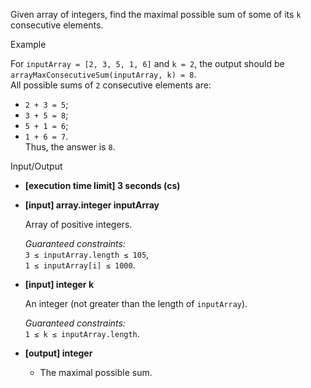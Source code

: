 
Given array of integers, find the maximal possible sum of some of its  `k`  consecutive elements.

Example

For  `inputArray = [2, 3, 5, 1, 6]`  and  `k = 2`, the output should be  
`arrayMaxConsecutiveSum(inputArray, k) = 8`.  
All possible sums of  `2`  consecutive elements are:

-   `2 + 3 = 5`;
-   `3 + 5 = 8`;
-   `5 + 1 = 6`;
-   `1 + 6 = 7`.  
    Thus, the answer is  `8`.

Input/Output

-   **[execution time limit] 3 seconds (cs)**
    
-   **[input] array.integer inputArray**
    
    Array of positive integers.
    
    _Guaranteed constraints:_  
    `3 ≤ inputArray.length ≤ 105`,  
    `1 ≤ inputArray[i] ≤ 1000`.
    
-   **[input] integer k**
    
    An integer (not greater than the length of  `inputArray`).
    
    _Guaranteed constraints:_  
    `1 ≤ k ≤ inputArray.length`.
    
-   **[output] integer**
    
    -   The maximal possible sum.